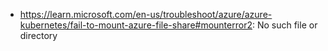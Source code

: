 - https://learn.microsoft.com/en-us/troubleshoot/azure/azure-kubernetes/fail-to-mount-azure-file-share#mounterror2: No such file or directory
